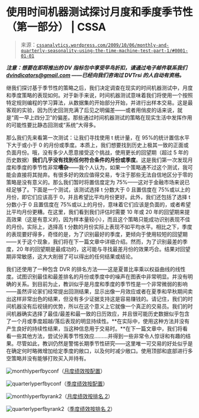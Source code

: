 <!--yml

类别：未分类

日期：2024-05-12 18:46:24

-->

# 使用时间机器测试探讨月度和季度季节性（第一部分） | CSSA

> 来源：[`cssanalytics.wordpress.com/2009/10/06/monthly-and-quarterly-seasonality-using-the-time-machine-test-part-1/#0001-01-01`](https://cssanalytics.wordpress.com/2009/10/06/monthly-and-quarterly-seasonality-using-the-time-machine-test-part-1/#0001-01-01)

***注意：想要在即将推出的 DV 指标包中享受早鸟折扣，请通过电子邮件联系我们* *dvindicators@gmail.com* *——已经向我们咨询过 DVTrsi 的人自动有资格。***

继我们探讨基于季节性的策略之后，我们决定调查在现实的时间机器测试中，月度和季度策略的表现如何。对于新手来说，时间机器测试意味着我们将使用一个按照特定规则编程的学习算法，从数据集的开始部分开始，并进行出样本交易。这是最客观的实验，因为历史回测充满了后见之明偏差——或者用俏皮的话来说，就是“周一早上四分卫”的偏差。那些通过时间机器测试的策略在现实生活中发挥作用的可能性要比静态回测或“系统”大得多。

那么我们先来看第一次测试：让我们寻找使用 t 统计量，在 95%的统计置信水平下大于或小于 0 的月份或季度。本质上，我们想要找到历史上极其一致的正面或负面月份。哦，没有多少人愿意接受这个挑战，使用更长的回望期（超过 5 年的历史数据）**我们几乎没有找到任何符合条件的月份或季度**。这是我们第一次发现月度和季度的季节性非常**嘈杂**——我个人认为，如果一个策略通不过这个测试，我可能会直接将其抛弃。有很多好的效应值得交易，专注于那些无法自信地区分于零的策略是没有意义的。那么我们暂时将置信度定为 75%——这对于金融市场来说已经足够了。下面是一个测试，该测试选择 t 分数大于 0 且置信度在 75%或以上的月份，即它们应该高于 0，并且希望比平均月份更好。此外，我们还包括了选择 t 分数小于 0 且置信度在 75%或以上的月份，意味着它们应该是负面的，或者希望比平均月份更糟。在这里，我们看到我们评估时需要 10 年或 20 年的回望期来提高效果（这是有意义的，因为样本量较小），而且这个策略只能成功识别表现不佳的月份。实际上，选择高 t 分数的月份实际上表现不如平均水平。相比之下，季度的表现要好得多，奇怪的是，为了识别最好的季度，更倾向于使用较短的回望期——关于这个现象，我们将在下一篇文章中详细介绍。然而，为了识别最差的季度，20 年的回望期是最成功的，这可能与寻找最差月份的效果巧合。结果对回望期非常敏感，这大大削弱了可以得出的任何结果或结论。

我们还使用了一种包含 DVR 的排名方法——这是夏普比率乘以权益曲线的线性度。试图识别最佳和最差排名的月份或季度中的噪声在图表中非常明显。并没有明确的关系。到目前为止，教训似乎是月度和季度的季节性是一个非常微弱的影响——虽然评论家们经常提出回测结果，显示出像一月效应或者在夏季和早秋期间卖出这样非常出色的结果，但没有多少证据支持这是容易赚钱的。请记住，我们的时间机器没有后视镜的优势，所以在这个意义上它就像一个真正的交易员。我们的时间机器确实选择了最佳/最差和最一致的日历效应，并且很可能历史数据似乎包含了一个月或季度超越/落后表现的明显持续性。**在实际中，使用这种方法并没有产生良好的持续性结果，当这种信息用于交易时。**在下一篇文章中，我们将看看一些其他方法，尝试分离季节性效应………并得到一些非常令人惊讶和有趣的结果。尽管如此，教训仍然是警惕长期季节性研究——这里唯一可交易的好处似乎是在确定何时略微增加给定季度的敞口，以及何时减少敞口。使用顶部和底部进行多空策略并没有能够打败买入并持有。

![monthlyperfbyconf](img/5a479e11b2488814496b1388367dd4d8.png "monthlyperfbyconf")（[月度绩效按配置](https://cssanalytics.files.wordpress.com/2009/10/monthlyperfbyconf.jpg)）

![quarterlyperfbyconf](img/cef80733d8837e3b5be72d10d6b398f0.png "quarterlyperfbyconf")（[季度绩效按配置](https://cssanalytics.files.wordpress.com/2009/10/quarterlyperfbyconf.jpg)）

![monthlyperfbyrank2](img/b53688faf25d7b2c090e0ac29cab5bb4.png "monthlyperfbyrank2")（[月度绩效按排名 2](https://cssanalytics.files.wordpress.com/2009/10/monthlyperfbyrank2.jpg)）

![quarterlyperfbyrank2](img/4f606aa3109dca23530ee6955e78b017.png "quarterlyperfbyrank2")（[季度绩效按排名 2](https://cssanalytics.files.wordpress.com/2009/10/quarterlyperfbyrank2.jpg)）
